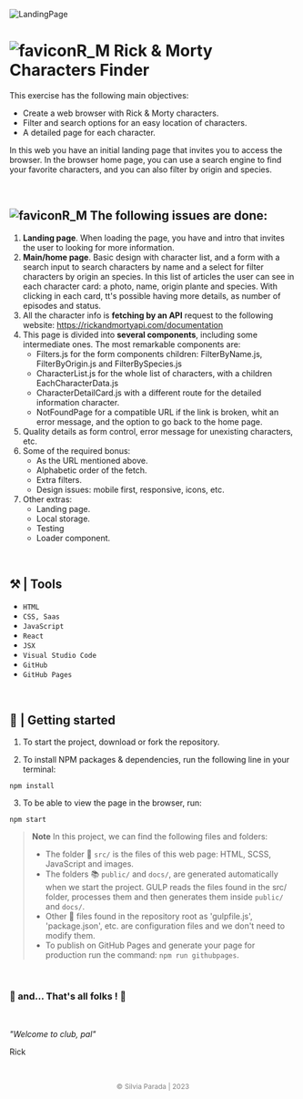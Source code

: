 ![LandingPage](https://github.com/silviaparadag/module-3-evaluation/assets/130361802/14a35a75-1b75-439b-a23c-638aa2994d78)


# ![faviconR_M](https://github.com/silviaparadag/rick-and-morty-character-finder/assets/130361802/44e57b62-894f-43f9-8e00-66c9f945f03a) Rick & Morty Characters Finder


This exercise  has the following main objectives:
- Create a web browser with Rick & Morty characters.
- Filter and search options for an easy location of characters.
- A detailed page for each character.


In this web you have an initial landing page that invites you to access the browser. In the browser home page, you can use a search engine to find your favorite characters, and you can also filter by origin and species.



&nbsp;

## ![faviconR_M](https://github.com/silviaparadag/rick-and-morty-character-finder/assets/130361802/44e57b62-894f-43f9-8e00-66c9f945f03a) The following issues are done: 

1. **Landing page**. When loading the page, you have and intro that invites the user to looking for more information.
2. **Main/home page**. Basic design with character list, and a form with a search input to search characters by name and a select for filter characters by origin an species. In this list of articles the user can see in each character card: a photo, name, origin plante and species. With clicking in each card, tt's possible having more details, as number of episodes and status. 
3. All the character info is **fetching by an API** request to the following website: https://rickandmortyapi.com/documentation
4. This page is divided into **several components**, including some intermediate ones.
    The most remarkable components are:
    - Filters.js for the form components children: FilterByName.js, FilterByOrigin.js and FilterBySpecies.js
    - CharacterList.js for the whole list of characters, with a children EachCharacterData.js
    - CharacterDetailCard.js with a different route for the detailed information character. 
    - NotFoundPage for a compatible URL if the link is broken, whit an error message, and the option to go back to the home page.
5. Quality details as form control, error message for unexisting characters, etc.
6. Some of the required bonus:
    - As the URL mentioned above.
    - Alphabetic order of the fetch.
    - Extra filters.
    - Design issues: mobile first, responsive, icons, etc.
7. Other extras:
    - Landing page. 
    - Local storage.
    - Testing
    - Loader component.
  

&nbsp;
## ⚒️ | Tools 

- `HTML`
- `CSS, Saas`
- `JavaScript`
- `React`
- `JSX`
- `Visual Studio Code`
- `GitHub`
- `GitHub Pages`

&nbsp;

## 🎲 | Getting started

1. To start the project, download or fork the repository.

2. To install NPM packages & dependencies, run the following line in your terminal:
~~~
npm install
~~~

3. To be able to view the page in the browser, run:
~~~
npm start
~~~

> **Note** In this project, we can find the following files and folders:
>- The folder 📂 `src/` is the files of this web page: HTML, SCSS, JavaScript and images.
>- The folders 📚 `public/` and `docs/`, are generated automatically when we start the project. GULP reads the files found in the src/ folder, processes them and then generates them inside `public/` and `docs/`.
>- Other 📝 files found in the repository root as 'gulpfile.js', 'package.json', etc. are configuration files and we don't need to modify them.
>-  To publish on GitHub Pages and generate your page for production run the command: `npm run githubpages`.


&nbsp;

   ### 💫 and... That's all folks ! 💫


&nbsp;

*"Welcome to club, pal"* 
&nbsp;

Rick

&nbsp;


<p align="center" style="color:gray; font-size:12px"> © Silvia Parada | 2023</p>
